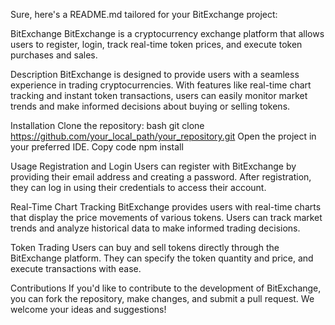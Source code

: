 
Sure, here's a README.md tailored for your BitExchange project:

BitExchange
BitExchange is a cryptocurrency exchange platform that allows users to register, login, track real-time token prices, and execute token purchases and sales.

Description
BitExchange is designed to provide users with a seamless experience in trading cryptocurrencies. With features like real-time chart tracking and instant token transactions, users can easily monitor market trends and make informed decisions about buying or selling tokens.

Installation
Clone the repository:
bash
git clone https://github.com/your_local_path/your_repository.git
Open the project in your preferred IDE.
Copy code
npm install

Usage
Registration and Login
Users can register with BitExchange by providing their email address and creating a password. After registration, they can log in using their credentials to access their account.

Real-Time Chart Tracking
BitExchange provides users with real-time charts that display the price movements of various tokens. Users can track market trends and analyze historical data to make informed trading decisions.

Token Trading
Users can buy and sell tokens directly through the BitExchange platform. They can specify the token quantity and price, and execute transactions with ease.

Contributions
If you'd like to contribute to the development of BitExchange, you can fork the repository, make changes, and submit a pull request. We welcome your ideas and suggestions!
